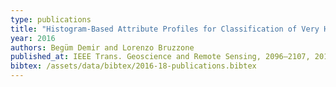 ```yaml
---
type: publications
title: "Histogram-Based Attribute Profiles for Classification of Very High Resolution Remote Sensing Images"
year: 2016
authors: Begüm Demir and Lorenzo Bruzzone
published_at: IEEE Trans. Geoscience and Remote Sensing, 2096–2107, 2016
bibtex: /assets/data/bibtex/2016-18-publications.bibtex 
---
```

